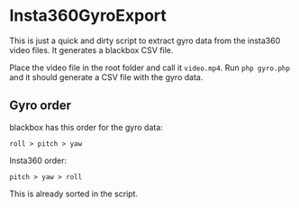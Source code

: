 # Insta360GyroExport

This is just a quick and dirty script to extract gyro data from the insta360 video files. It generates a blackbox CSV file.

Place the video file in the root folder and call it ```video.mp4```. Run ```php gyro.php``` and it should generate a CSV file with the gyro data.


## Gyro order

blackbox has this order for the gyro data:
```
roll > pitch > yaw
```

Insta360 order:
```
pitch > yaw > roll
```

This is already sorted in the script.